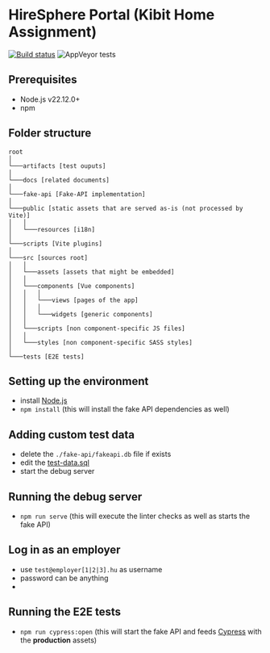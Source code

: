 # HireSphere Portal (Kibit Home Assignment)
[![Build status](https://ci.appveyor.com/api/projects/status/e1xehleqr7yn7do9/branch/main?svg=true)](https://ci.appveyor.com/project/Sholtee/hiresphere/branch/main)
![AppVeyor tests](https://img.shields.io/appveyor/tests/sholtee/hiresphere/main)

## Prerequisites
- Node.js v22.12.0+
- npm

## Folder structure
```
root
│
└───artifacts [test ouputs]
│
└───docs [related documents]
│
└───fake-api [Fake-API implementation]
│
└───public [static assets that are served as-is (not processed by Vite)]
│   │
│   └───resources [i18n]
│
└───scripts [Vite plugins]
│
└───src [sources root]
│   │
│   └───assets [assets that might be embedded]
│   │
│   └───components [Vue components]
│   │   │
│   │   └───views [pages of the app]
│   │   │
│   │   └───widgets [generic components]
│   │
│   └───scripts [non component-specific JS files]
│   │
│   └───styles [non component-specific SASS styles]
│
└───tests [E2E tests]
```

## Setting up the environment
- install [Node.js](https://nodejs.org/dist/v22.12.0/node-v22.12.0-x64.msi )
- `npm install` (this will install the fake API dependencies as well)

## Adding custom test data
- delete the `./fake-api/fakeapi.db` file if exists
- edit the [test-data.sql](https://github.com/Sholtee/hiresphere/blob/main/fake-api/test-data.sql)
- start the debug server

## Running the debug server
- `npm run serve` (this will execute the linter checks as well as starts the fake API)

## Log in as an employer
- use `test@employer[1|2|3].hu` as username
- password can be anything
- 
## Running the E2E tests
- `npm run cypress:open` (this will start the fake API and feeds [Cypress](https://www.cypress.io/) with the **production** assets)